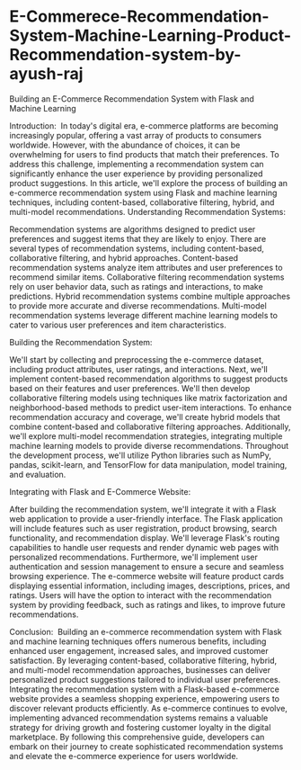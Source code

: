 # E-Commerece-Recommendation-System-Machine-Learning-Product-Recommendation-system-by-ayush-raj

Building an E-Commerce Recommendation System with Flask and Machine Learning

Introduction: 
In today's digital era, e-commerce platforms are becoming increasingly popular, offering a vast array of products to consumers worldwide. However, with the abundance of choices, it can be overwhelming for users to find products that match their preferences. To address this challenge, implementing a recommendation system can significantly enhance the user experience by providing personalized product suggestions. In this article, we'll explore the process of building an e-commerce recommendation system using Flask and machine learning techniques, including content-based, collaborative filtering, hybrid, and multi-model recommendations.
Understanding Recommendation Systems:

Recommendation systems are algorithms designed to predict user preferences and suggest items that they are likely to enjoy.
There are several types of recommendation systems, including content-based, collaborative filtering, and hybrid approaches.
Content-based recommendation systems analyze item attributes and user preferences to recommend similar items.
Collaborative filtering recommendation systems rely on user behavior data, such as ratings and interactions, to make predictions.
Hybrid recommendation systems combine multiple approaches to provide more accurate and diverse recommendations.
Multi-model recommendation systems leverage different machine learning models to cater to various user preferences and item characteristics.

Building the Recommendation System:

We'll start by collecting and preprocessing the e-commerce dataset, including product attributes, user ratings, and interactions.
Next, we'll implement content-based recommendation algorithms to suggest products based on their features and user preferences.
We'll then develop collaborative filtering models using techniques like matrix factorization and neighborhood-based methods to predict user-item interactions.
To enhance recommendation accuracy and coverage, we'll create hybrid models that combine content-based and collaborative filtering approaches.
Additionally, we'll explore multi-model recommendation strategies, integrating multiple machine learning models to provide diverse recommendations.
Throughout the development process, we'll utilize Python libraries such as NumPy, pandas, scikit-learn, and TensorFlow for data manipulation, model training, and evaluation.

Integrating with Flask and E-Commerce Website:

After building the recommendation system, we'll integrate it with a Flask web application to provide a user-friendly interface.
The Flask application will include features such as user registration, product browsing, search functionality, and recommendation display.
We'll leverage Flask's routing capabilities to handle user requests and render dynamic web pages with personalized recommendations.
Furthermore, we'll implement user authentication and session management to ensure a secure and seamless browsing experience.
The e-commerce website will feature product cards displaying essential information, including images, descriptions, prices, and ratings.
Users will have the option to interact with the recommendation system by providing feedback, such as ratings and likes, to improve future recommendations.

Conclusion: 
Building an e-commerce recommendation system with Flask and machine learning techniques offers numerous benefits, including enhanced user engagement, increased sales, and improved customer satisfaction. By leveraging content-based, collaborative filtering, hybrid, and multi-model recommendation approaches, businesses can deliver personalized product suggestions tailored to individual user preferences. Integrating the recommendation system with a Flask-based e-commerce website provides a seamless shopping experience, empowering users to discover relevant products efficiently. As e-commerce continues to evolve, implementing advanced recommendation systems remains a valuable strategy for driving growth and fostering customer loyalty in the digital marketplace.
By following this comprehensive guide, developers can embark on their journey to create sophisticated recommendation systems and elevate the e-commerce experience for users worldwide.
